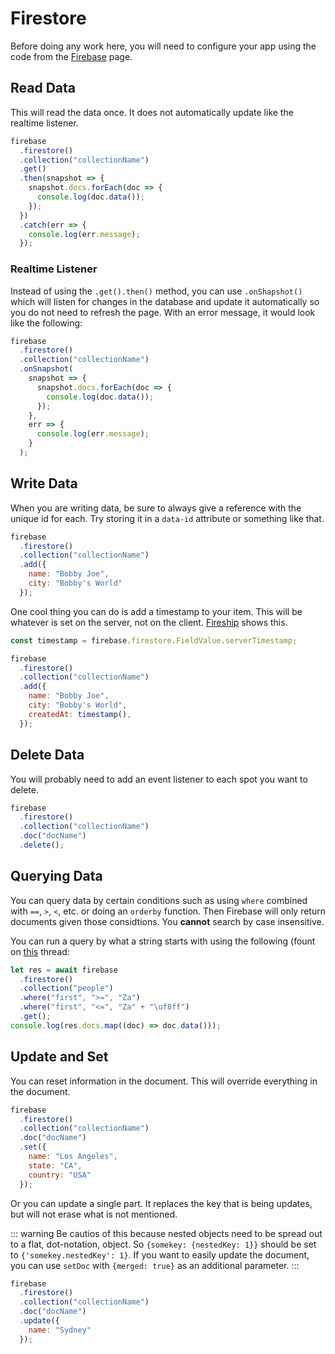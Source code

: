 # Firestore

Before doing any work here, you will need to configure your app using the code from the [Firebase](/firebase/) page.

## Read Data

This will read the data once. It does not automatically update like the realtime listener.

```js
firebase
  .firestore()
  .collection("collectionName")
  .get()
  .then(snapshot => {
    snapshot.docs.forEach(doc => {
      console.log(doc.data());
    });
  })
  .catch(err => {
    console.log(err.message);
  });
```

### Realtime Listener

Instead of using the `.get().then()` method, you can use `.onShapshot()` which will listen for changes in the database and update it automatically so you do not need to refresh the page. With an error message, it would look like the following:

```js
firebase
  .firestore()
  .collection("collectionName")
  .onSnapshot(
    snapshot => {
      snapshot.docs.forEach(doc => {
        console.log(doc.data());
      });
    },
    err => {
      console.log(err.message);
    }
  );
```

## Write Data

When you are writing data, be sure to always give a reference with the unique id for each. Try storing it in a `data-id` attribute or something like that.

```js
firebase
  .firestore()
  .collection("collectionName")
  .add({
    name: "Bobby Joe",
    city: "Bobby's World"
  });
```

One cool thing you can do is add a timestamp to your item. This will be whatever is set on the server, not on the client. [Fireship](https://fireship.io/snippets/firestore-increment-document-id-value/) shows this.

```js
const timestamp = firebase.firestore.FieldValue.serverTimestamp;

firebase
  .firestore()
  .collection("collectionName")
  .add({
    name: "Bobby Joe",
    city: "Bobby's World",
    createdAt: timestamp(),
  });
```

## Delete Data

You will probably need to add an event listener to each spot you want to delete.

```js
firebase
  .firestore()
  .collection("collectionName")
  .doc("docName")
  .delete();
```

## Querying Data

You can query data by certain conditions such as using `where` combined with `==`, `>`, `<`, etc. or doing an `orderby` function. Then Firebase will only return documents given those considtions. You **cannot** search by case insensitive.

You can run a query by what a string starts with using the following (fount on [this](https://stackoverflow.com/questions/46568142/google-firestore-query-on-substring-of-a-property-value-text-search) thread:

```js
let res = await firebase
  .firestore()
  .collection("people")
  .where("first", ">=", "Za")
  .where("first", "<=", "Za" + "\uf8ff")
  .get();
console.log(res.docs.map((doc) => doc.data()));
```

## Update and Set

You can reset information in the document. This will override everything in the document.

```js
firebase
  .firestore()
  .collection("collectionName")
  .doc("docName")
  .set({
    name: "Los Angeles",
    state: "CA",
    country: "USA"
  });
```

Or you can update a single part. It replaces the key that is being updates, but will not erase what is not mentioned. 

::: warning
Be cautios of this because nested objects need to be spread out to a flat, dot-notation, object. So `{somekey: {nestedKey: 1}}` should be set to `{'somekey.nestedKey': 1}`. If you want to easily update the document, you can use `setDoc` with `{merged: true}` as an additional parameter.
:::

```js
firebase
  .firestore()
  .collection("collectionName")
  .doc("docName")
  .update({
    name: "Sydney"
  });
```
